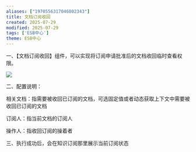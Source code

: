 ```yaml
---
aliases: ["1970556317046802343"]
title: 文档订阅收回
created: 2025-07-29
modified: 2025-07-29
tags: ['ESB中心']
theme: ESB中心
---
```


一、【文档订阅收回】组件，可以实现将订阅申请批准后的文档收回临时查看权限。

![](https://myhelpdoc.oss-cn-heyuan.aliyuncs.com/mdimages/5a1f2b10b8a84170f5dc6fd02dbe2add.jpg)

二、配置说明：

相关文档：指需要被收回已订阅的文档，可选固定值或者动态获取上下文中需要被收回已订阅的文档

订阅人：指当前文档的订阅人

操作人：指收回订阅的操着者

三、执行成功后，会在知识订阅那里展示当前订阅状态

